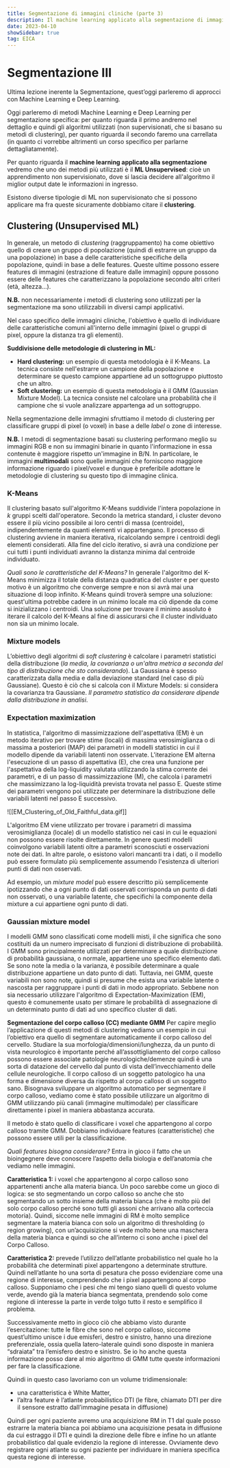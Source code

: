 ```yaml
---
title: Segmentazione di immagini cliniche (parte 3)
description: Il machine learning applicato alla segmentazione di immagini in ambito clinico
date: 2023-04-10
showSidebar: true
tag: EICA
--- 
```

# Segmentazione III

Ultima lezione inerente la Segmentazione, quest’oggi parleremo di approcci con Machine Learning e Deep Learning. 

Oggi parleremo di metodi Machine Learning e Deep Learning per segmentazione specifica: per quanto riguarda il primo andremo nel dettaglio e quindi gli algoritmi utilizzati (non supervisionati, che si basano su metodi di clustering), per quanto riguarda il secondo faremo una carrellata (in quanto ci vorrebbe altrimenti un corso specifico per parlarne dettagliatamente).

Per quanto riguarda il **machine learning applicato alla segmentazione** vedremo che uno dei metodi più utilizzati è il **ML Unsupervised**: cioè un apprendimento non supervisionato, dove si lascia decidere all'algoritmo il miglior output date le informazioni in ingresso. 

Esistono diverse tipologie di ML non supervisionato che si possono applicare ma fra queste sicuramente dobbiamo citare il **clustering**. 

## Clustering (Unsupervised ML)
In generale, un metodo di *clustering* (raggruppamento) ha come obiettivo quello di creare un gruppo di popolazione (quindi di estrarre un gruppo da una popolazione) in base a delle caratteristiche specifiche della popolazione, quindi in base a delle features. Queste ultime possono essere features di immagini (estrazione di feature dalle immagini) oppure possono essere delle features che caratterizzano la popolazione secondo altri criteri (età, altezza...).

**N.B.** non necessariamente i metodi di clustering sono utilizzati per la segmentazione ma sono utilizzabili in diversi campi applicativi. 

Nel caso specifico delle immagini cliniche, l'obiettivo è quello di individuare delle caratteristiche comuni all'interno delle immagini (pixel o gruppi di pixel, oppure la distanza tra gli elementi). 

**Suddivisione delle metodologie di clustering in ML:**
- **Hard clustering:** un esempio di questa metodologia è il K-Means. La tecnica consiste nell'estrarre un campione della popolazione e determinare se questo campione appartiene ad un sottogruppo piuttosto che un altro. 
- **Soft clustering:** un esempio di questa metodologia è il GMM (Gaussian Mixture Model). La tecnica consiste nel calcolare una probabilità che il campione che si vuole analizzare appartenga ad un sottogruppo.

Nella segmentazione delle immagini sfruttiamo il metodo di clustering per classificare gruppi di pixel (o voxel) in base a delle *label* o zone di interesse. 

**N.B.** I metodi di segmentazione basati su clustering performano meglio su immagini RGB e non su immagini binarie in quanto l'informazione in essa contenute è maggiore rispetto un'immagine in B/N. In particolare, le immagini **multimodali** sono quelle immagini che forniscono maggiore informazione riguardo i pixel/voxel e dunque è preferibile adottare le metodologie di clustering su questo tipo di immagine clinica. 

### K-Means
Il clustering basato sull'algoritmo K-Means suddivide l'intera popolazione in *k* gruppi scelti dall'operatore. 
Secondo la metrica standard, i cluster devono essere il più vicino possibile ai loro centri di massa (centroide), indipendentemente da quanti elementi vi appartengano. 
Il processo di clustering avviene in maniera iterativa, ricalcolando sempre i centroidi degli elementi considerati. Alla fine del ciclo iterativo, si avrà una condizione per cui tutti i punti individuati avranno la distanza minima dal centroide individuato. 

*Quali sono le caratteristiche del K-Means?*
In generale l'algoritmo del K-Means minimizza il totale della distanza quadratica del cluster e per questo motivo è un algoritmo che converge sempre e non si avrà mai una situazione di loop infinito. K-Means quindi troverà sempre una soluzione: quest'ultima potrebbe cadere in un minimo locale ma ciò dipende da come si inizializzano i centroidi.
Una soluzione per trovare il minimo assoluto è iterare il calcolo del K-Means al fine di assicurarsi che il cluster individuato non sia un minimo locale. 

### Mixture models
L’obiettivo degli algoritmi di *soft clustering* è calcolare i parametri statistici della distribuzione (*la media, la covarianza o un'altra metrica a seconda del tipo di distribuzione che sto considerando*). La Gaussiana è spesso caratterizzata dalla media e dalla deviazione standard (nel caso di più Gaussiane). Questo è ciò che si calcola con il Mixture Models: si considera la covarianza tra Gaussiane.
*Il parametro statistico da considerare dipende dalla distribuzione in analisi*.

### Expectation maximization
In statistica, l'algoritmo di massimizzazione dell'aspettativa (EM) è un metodo iterativo per trovare stime (locali) di massima verosimiglianza o di massima a posteriori (MAP) dei parametri in modelli statistici in cui il modello dipende da variabili latenti non osservate. L'iterazione EM alterna l'esecuzione di un passo di aspettativa (E), che crea una funzione per l'aspettativa della log-liquidity valutata utilizzando la stima corrente dei parametri, e di un passo di massimizzazione (M), che calcola i parametri che massimizzano la log-liquidità prevista trovata nel passo E. Queste stime dei parametri vengono poi utilizzate per determinare la distribuzione delle variabili latenti nel passo E successivo.

![[EM_Clustering_of_Old_Faithful_data.gif]]

L'algoritmo EM viene utilizzato per trovare i parametri di massima verosimiglianza (locale) di un modello statistico nei casi in cui le equazioni non possono essere risolte direttamente. 
In genere questi modelli coinvolgono variabili latenti oltre a parametri sconosciuti e osservazioni note dei dati. In altre parole, o esistono valori mancanti tra i dati, o il modello può essere formulato più semplicemente assumendo l'esistenza di ulteriori punti di dati non osservati. 

Ad esempio, un *mixture model* può essere descritto più semplicemente ipotizzando che a ogni punto di dati osservati corrisponda un punto di dati non osservati, o una variabile latente, che specifichi la componente della mixture a cui appartiene ogni punto di dati.

### Gaussian mixture model
I modelli GMM sono classificati come modelli misti, il che significa che sono costituiti da un numero imprecisato di funzioni di distribuzione di probabilità. I GMM sono principalmente utilizzati per determinare a quale distribuzione di probabilità gaussiana, o normale, appartiene uno specifico elemento dati. Se sono note la media o la varianza, è possibile determinare a quale distribuzione appartiene un dato punto di dati. Tuttavia, nei GMM, queste variabili non sono note, quindi si presume che esista una variabile latente o nascosta per raggruppare i punti di dati in modo appropriato. Sebbene non sia necessario utilizzare l'algoritmo di Expectation-Maximization (EM), questo è comunemente usato per stimare le probabilità di assegnazione di un determinato punto di dati ad uno specifico cluster di dati.   

**Segmentazione del corpo calloso (CC) mediante GMM**
Per capire meglio l’applicazione di questi metodi di clustering vediamo un esempio in cui l’obiettivo era quello di segmentare automaticamente il corpo calloso del cervello. Studiare la sua morfologia/dimensioni/lunghezza, da un punto di vista neurologico è importante perché all’assottigliamento del corpo calloso possono essere associate patologie neurologiche/demenze quindi è una sorta di datazione del cervello dal punto di vista dell’invecchiamento delle cellule neurologiche. Il corpo calloso di un soggetto patologico ha una forma e dimensione diversa da rispetto al corpo calloso di un soggetto sano.
Bisognava sviluppare un algoritmo automatico per segmentare il corpo calloso, vediamo come è stato possibile utilizzare un algoritmo di GMM utilizzando più canali (immagine multimodale) per classificare direttamente i pixel in maniera abbastanza accurata.

Il metodo è stato quello di classificare i voxel che appartengono al corpo calloso tramite GMM. Dobbiamo individuare features (caratteristiche) che possono essere utili per la classificazione.

*Quali features bisogna considerare?* Entra in gioco il fatto che un bioingegnere deve conoscere l’aspetto della biologia e dell’anatomia che vediamo nelle immagini.

**Caratteristica 1:** i voxel che appartengono al corpo calloso sono appartenenti anche alla materia bianca. Un poco sarebbe come un gioco di logica: se sto segmentando un corpo calloso so anche che sto segmentando un sotto insieme della materia bianca (che è molto più del solo corpo calloso perché sono tutti gli assoni che arrivano alla corteccia motoria). Quindi, siccome nelle immagini di RM è molto semplice segmentare la materia bianca con solo un algoritmo di thresholding (o region growing), con un’acquisizione si
vede molto bene una maschera della materia bianca e quindi so che all’interno ci sono anche i pixel del Corpo Calloso.

**Caratteristica 2:** prevede l’utilizzo dell’atlante probabilistico nel quale ho la probabilità che determinati pixel appartengono a determinate strutture. Quindi nell’atlante ho una sorta di pesatura che posso evidenziare come una regione di interesse, comprendendo che i pixel appartengono al corpo calloso. Supponiamo che i pesi che mi tengo siano quelli di questo volume verde, avendo già la materia bianca segmentata, prendendo solo come regione di interesse la parte in verde tolgo tutto il resto e semplifico il problema.

Successivamente metto in gioco ciò che abbiamo visto durante l’esercitazione: tutte le fibre che sono nel corpo calloso, siccome quest’ultimo unisce i due emisferi, destro e sinistro, hanno una direzione preferenziale, ossia quella latero-laterale quindi sono disposte in maniera “sdraiata” tra l’emisfero destro e sinistro. Se io ho anche questa informazione posso dare al mio algoritmo di GMM tutte queste informazioni per fare la classificazione.

Quindi in questo caso lavoriamo con un volume tridimensionale: 
- una caratteristica è White Matter, 
- l’altra feature è l’atlante probabilistico DTI (le fibre, chiamato DTI per dire il sensore estratto dall’immagine pesata in diffusione)

Quindi per ogni paziente avremo una acquisizione RM in T1 dal quale posso estrarre la materia bianca poi abbiamo una acquisizione pesata in diffusione da cui estraggo il DTI e
quindi la direzione delle fibre e infine ho un atlante probabilistico dal quale evidenzio la regione di interesse. Ovviamente devo registrare ogni atlante su ogni paziente per individuare in maniera specifica questa regione di interesse.